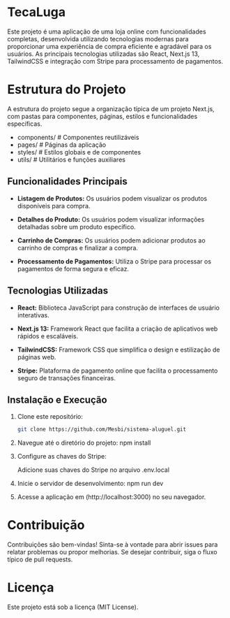 # TecaLuga

Este projeto é uma aplicação de uma loja online com funcionalidades completas, desenvolvida utilizando tecnologias modernas para proporcionar uma experiência de compra eficiente e agradável para os usuários. As principais tecnologias utilizadas são React, Next.js 13, TailwindCSS e integração com Stripe para processamento de pagamentos.

# Estrutura do Projeto

A estrutura do projeto segue a organização típica de um projeto Next.js, com pastas para componentes, páginas, estilos e funcionalidades específicas.
- components/        # Componentes reutilizáveis
- pages/             # Páginas da aplicação
- styles/            # Estilos globais e de componentes
- utils/             # Utilitários e funções auxiliares


## Funcionalidades Principais

- **Listagem de Produtos:** Os usuários podem visualizar os produtos disponíveis para compra.

- **Detalhes do Produto:** Os usuários podem visualizar informações detalhadas sobre um produto específico.

- **Carrinho de Compras:** Os usuários podem adicionar produtos ao carrinho de compras e finalizar a compra.

- **Processamento de Pagamentos:** Utiliza o Stripe para processar os pagamentos de forma segura e eficaz.

## Tecnologias Utilizadas

- **React:** Biblioteca JavaScript para construção de interfaces de usuário interativas.

- **Next.js 13:** Framework React que facilita a criação de aplicativos web rápidos e escaláveis.

- **TailwindCSS:** Framework CSS que simplifica o design e estilização de páginas web.

- **Stripe:** Plataforma de pagamento online que facilita o processamento seguro de transações financeiras.

## Instalação e Execução

1. Clone este repositório:
   ```bash
   git clone https://github.com/Mesbi/sistema-aluguel.git

2. Navegue até o diretório do projeto:
npm install

3. Configure as chaves do Stripe:

   Adicione suas chaves do Stripe no arquivo .env.local

4. Inicie o servidor de desenvolvimento:
   npm run dev

5. Acesse a aplicação em (http://localhost:3000) no seu navegador.

# Contribuição
  Contribuições são bem-vindas! Sinta-se à vontade para abrir issues para relatar problemas ou propor melhorias. Se desejar contribuir, siga o fluxo típico de pull requests.

# Licença
  Este projeto está sob a licença (MIT License).
